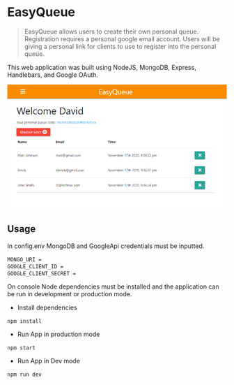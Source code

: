# EasyQueue
>EasyQueue allows users to create their own personal queue. Registration requires a personal google email account. Users will be giving a personal link for clients to use to register into the personal queue.

This web application was built using NodeJS, MongoDB, Express, Handlebars, and Google OAuth.

![alt text](https://github.com/dliu753/easy_q/blob/main/extra/easy_q_1.PNG)

## Usage

In config.env MongoDB and GoogleApi credentials must be inputted.
```
MONGO_URI = 
GOOGLE_CLIENT_ID = 
GOOGLE_CLIENT_SECRET = 
```

On console Node dependencies must be installed and the application can be run in development or production mode.
- Install dependencies
```
npm install
```
- Run App in production mode
```
npm start
```
- Run App in Dev mode
```
npm run dev
```
